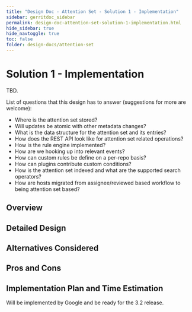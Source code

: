 ```yaml
---
title: "Design Doc - Attention Set - Solution 1 - Implementation"
sidebar: gerritdoc_sidebar
permalink: design-doc-attention-set-solution-1-implementation.html
hide_sidebar: true
hide_navtoggle: true
toc: false
folder: design-docs/attention-set
---
```


# Solution 1 - Implementation

TBD.

List of questions that this design has to answer (suggestions for more are welcome):

*   Where is the attention set stored?
*   Will updates be atomic with other metadata changes?
*   What is the data structure for the attention set and its entries?
*   How does the REST API look like for attention set related operations?
*   How is the rule engine implemented?
*   How are we hooking up into relevant events?
*   How can custom rules be define on a per-repo basis?
*   How can plugins contribute custom conditions?
*   How is the attention set indexed and what are the supported search operators?
*   How are hosts migrated from assignee/reviewed based workflow to being attention set based?

## <a id="overview">Overview

## <a id="detailed-design">Detailed Design

## <a id="alternatives-considered">Alternatives Considered

## <a id="pros-and-cons">Pros and Cons

## <a id="implementation">Implementation Plan and Time Estimation

Will be implemented by Google and be ready for the 3.2 release.
